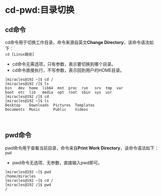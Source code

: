 # cd-pwd:目录切换
## cd命令
cd命令用于切换工作目录，命令来源自英文**Change Directory**，该命令语法如下：  
`cd [Linux路径]`
- cd命令无需选项，只有参数，表示要切换到哪个目录。
- cd命令直接执行，不写参数，表示回到用户的HOME目录。
```
[miracles@192 ~]$ cd /
[miracles@192 /]$ ls
bin   dev  home  lib64  mnt  proc  run   srv  tmp  var
boot  etc  lib   media  opt  root  sbin  sys  usr
[miracles@192 /]$ cd
[miracles@192 ~]$ ls
Desktop    Downloads  Pictures  Templates
Documents  Music      Public    Videos
```
<br>

## pwd命令
pwd命令用于查看当前目录，命令来自**Print Work Directory**，该命令语法如下：  
`pwd`
- pwd命令无选项、无参数，直接输入pwd即可。
```
[miracles@192 ~]$ pwd
/home/miracles
[miracles@192 ~]$ cd /
[miracles@192 /]$ pwd
/
```